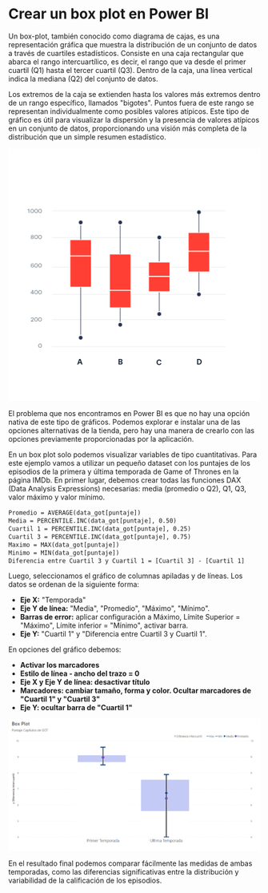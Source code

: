 # Crear un **box plot** en Power BI

Un box-plot, también conocido como diagrama de cajas, es una representación gráfica que muestra la distribución de un conjunto de datos a través de cuartiles estadísticos. Consiste en una caja rectangular que abarca el rango intercuartílico, es decir, el rango que va desde el primer cuartil (Q1) hasta el tercer cuartil (Q3). Dentro de la caja, una línea vertical indica la mediana (Q2) del conjunto de datos.

Los extremos de la caja se extienden hasta los valores más extremos dentro de un rango específico, llamados "bigotes". Puntos fuera de este rango se representan individualmente como posibles valores atípicos. Este tipo de gráfico es útil para visualizar la dispersión y la presencia de valores atípicos en un conjunto de datos, proporcionando una visión más completa de la distribución que un simple resumen estadístico.

![Ejemplo de boxplot](Boxplot_image.png) 

El problema que nos encontramos en Power BI es que no hay una opción nativa de este tipo de gráficos. Podemos explorar e instalar una de las opciones alternativas de la tienda, pero hay una manera de crearlo con las opciones previamente proporcionadas por la aplicación.

En un box plot solo podemos visualizar variables de tipo cuantitativas. Para este ejemplo vamos a utilizar un pequeño dataset con los puntajes de los episodios de la primera y última temporada de Game of Thrones en la página IMDb.
En primer lugar, debemos crear todas las funciones DAX (Data Analysis Expressions) necesarias: media (promedio o Q2), Q1, Q3, valor máximo y valor mínimo.

    Promedio = AVERAGE(data_got[puntaje])
    Media = PERCENTILE.INC(data_got[puntaje], 0.50)
    Cuartil 1 = PERCENTILE.INC(data_got[puntaje], 0.25) 
    Cuartil 3 = PERCENTILE.INC(data_got[puntaje], 0.75)
    Maximo = MAX(data_got[puntaje]) 
    Minimo = MIN(data_got[puntaje])
    Diferencia entre Cuartil 3 y Cuartil 1 = [Cuartil 3] - [Cuartil 1]

Luego, seleccionamos el gráfico de columnas apiladas y de líneas. Los datos se ordenan de la siguiente forma:  

- **Eje X:** "Temporada"
- **Eje Y de línea:** "Media", "Promedio", "Máximo", "Mínimo".
- **Barras de error:** aplicar configuración a Máximo, Límite Superior  = "Máximo", Límite inferior = "Mínimo", activar barra.
- **Eje Y:** "Cuartil 1" y "Diferencia entre Cuartil 3 y Cuartil 1".

En opciones del gráfico debemos:

- **Activar los marcadores**
- **Estilo de línea - ancho del trazo = 0**
- **Eje X y Eje Y de línea: desactivar título**
- **Marcadores: cambiar tamaño, forma y color. Ocultar marcadores de "Cuartil 1" y "Cuartil 3"**
- **Eje Y: ocultar barra de "Cuartil 1"**

![Boxplot final de puntaje de capítulos de GOT](boxplot_got.PNG)

En el resultado final podemos comparar fácilmente las medidas de ambas temporadas, como las diferencias significativas entre la distribución y variabilidad de la calificación de los episodios. 